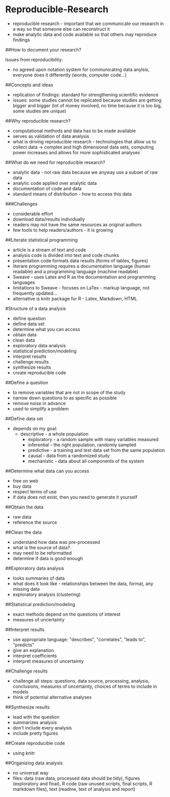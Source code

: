 # Reproducible-Research

- reproducible research - important that we communicate our research in a way so that someone else can reconstruct it
- make analytic data and code available so that others may reproduce findings

##How to document your research?

Issues from reproducibility:

- no agreed upon notation system for communicating data anylsis, everyone does it differently (words, computer code...)


##Concepts and ideas
- replication of findings: standard for strengthening scientific evidence
- issues: some studies cannot be replicated because studies are getting bigger and bigger (lot of money involved, no time because it is too big, some studies are unique)

##Why reproducible research?
- computational methods and data has to be made available
- serves as validation of data analysis
- what is driving reproducible research - technologies that allow us to collect data -> complex and high dimensional data sets, computing power increases and allows for more sophisticated analyses

##What do we need for reproducible research?
- analytic data - not raw data because we anyway use a subset of raw data
- analytic code applied over analytic data
- documentation of code and data 
- standard means of distribution - how to access this data

###Challenges
- considerable effort
- download data/results individually
- readers may not have the same resources as original authors
- few tools to help readers/authors - it is growing

##Literate statistical programming
- article is a stream of text and code  
- analysis code is divided into text and code chunks
- presentation code formats data results (forms of tables, figures)
- literare programming requires a documentation language (human readable) and a programming language (machine readable)
- Sweave - uses Latex and R as the documentation and programming languages
 - limitations to Sweave - focuses on LaTex - markup language, not frequently updated...
- alternative is knitr package for R - Latex, Markdown, HTML

#Structure of a data analysis
- define question
- define data set
- determine what you can access
- obtain data
- clean data
- exploratory data analysis
- statistical prediction/modeling
- interpret results
- challenge results
- synthesize results
- create reproducible code

##Define a question
- to remove variables that are not in scope of the study
- narrow down questions to as specific as possible
- remove noise in advance
- used to simplify a problem

##Define data set
- depends on my goal:
	- descriptive - a whole population
        - exploratory - a random sample with many variables measured
        - inferential - the right population, randomly sampled
        - predictive - a training and test data set from the same population
        - causal - data from a randomized study
        - mechanistic - data about all components of the system

##Determine what data can you access
- free on web
- buy data
- respect terms of use
- if data does not exist, then you need to generate it yourself

##Obtain the data
- raw data
- reference the source

##Clean the data
- understand how data was pre-processed
- what is the source of data?
- may need to be reformatted
- determine if data is good enough

##Exploratory data analysis
- looks summaries of data
- what does it look like - relationships between the data, format, any missing data
- exploratory analysis (clustering)

##Statistical prediction/modeling
- exact methods depend on the questions of interest
- measures of uncertainty

##Interpret results
- use appropriate language: "describes", "correlates", "leads to", "predicts"
- give an explanation
- interpret coefficients
- interpret measures of uncertainty

##Challenge results
- challenge all steps: questions, data source, processing, analysis, conclusions, measures of uncertainty, choices of terms to include in models
- think of potential alternative analyses

##Synthesize results
- lead with the question
- summarizes analysis
- don't include every analysis
- include pretty figures

##Create reproducible code
- using knitr

##Organizing data analysis
- no universal way
- files: data (raw data, processed data should be tidy), figures (exploratory and final), R code (raw unused scripts, final scripts, R markdown files), text (readme, text of analysis and report)




